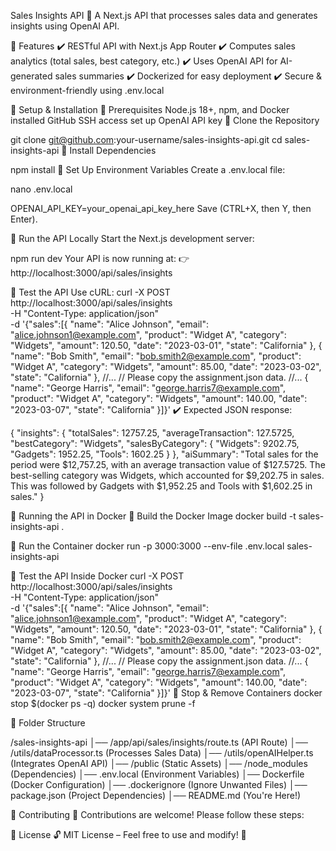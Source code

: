 Sales Insights API
🚀 A Next.js API that processes sales data and generates insights using OpenAI API.




📌 Features
✔️ RESTful API with Next.js App Router
✔️ Computes sales analytics (total sales, best category, etc.)
✔️ Uses OpenAI API for AI-generated sales summaries
✔️ Dockerized for easy deployment
✔️ Secure & environment-friendly using .env.local

📌 Setup & Installation
🔹 Prerequisites
Node.js 18+, npm, and Docker installed
GitHub SSH access set up
OpenAI API key
🔹 Clone the Repository

git clone git@github.com:your-username/sales-insights-api.git
cd sales-insights-api
🔹 Install Dependencies

npm install
🔹 Set Up Environment Variables
Create a .env.local file:

nano .env.local

OPENAI_API_KEY=your_openai_api_key_here
Save (CTRL+X, then Y, then Enter).

📌 Run the API Locally
Start the Next.js development server:

npm run dev
Your API is now running at:
👉 http://localhost:3000/api/sales/insights

🧪 Test the API
Use cURL:
curl -X POST http://localhost:3000/api/sales/insights \
  -H "Content-Type: application/json" \
  -d '{"sales":[{
    "name": "Alice Johnson",
    "email": "alice.johnson1@example.com",
    "product": "Widget A",
    "category": "Widgets",
    "amount": 120.50,
    "date": "2023-03-01",
    "state": "California"
  },
  {
    "name": "Bob Smith",
    "email": "bob.smith2@example.com",
    "product": "Widget A",
    "category": "Widgets",
    "amount": 85.00,
    "date": "2023-03-02",
    "state": "California"
  },
  //...
  // Please copy the assignment.json data.
  //...
  {
    "name": "George Harris",
    "email": "george.harris7@example.com",
    "product": "Widget A",
    "category": "Widgets",
    "amount": 140.00,
    "date": "2023-03-07",
    "state": "California"
  }]}'
✔️ Expected JSON response:


{
    "insights": {
        "totalSales": 12757.25,
        "averageTransaction": 127.5725,
        "bestCategory": "Widgets",
        "salesByCategory": {
            "Widgets": 9202.75,
            "Gadgets": 1952.25,
            "Tools": 1602.25
        }
    },
    "aiSummary": "Total sales for the period were $12,757.25, with an average transaction value of $127.5725. The best-selling category was Widgets, which accounted for $9,202.75 in sales. This was followed by Gadgets with $1,952.25 and Tools with $1,602.25 in sales."
}

📌 Running the API in Docker
🔹 Build the Docker Image
docker build -t sales-insights-api .

🔹 Run the Container
docker run -p 3000:3000 --env-file .env.local sales-insights-api

🔹 Test the API Inside Docker
curl -X POST http://localhost:3000/api/sales/insights \
  -H "Content-Type: application/json" \
  -d '{"sales":[{
    "name": "Alice Johnson",
    "email": "alice.johnson1@example.com",
    "product": "Widget A",
    "category": "Widgets",
    "amount": 120.50,
    "date": "2023-03-01",
    "state": "California"
  },
  {
    "name": "Bob Smith",
    "email": "bob.smith2@example.com",
    "product": "Widget A",
    "category": "Widgets",
    "amount": 85.00,
    "date": "2023-03-02",
    "state": "California"
  },
  //...
  // Please copy the assignment.json data.
  //...
  {
    "name": "George Harris",
    "email": "george.harris7@example.com",
    "product": "Widget A",
    "category": "Widgets",
    "amount": 140.00,
    "date": "2023-03-07",
    "state": "California"
  }]}'
🔹 Stop & Remove Containers
docker stop $(docker ps -q)
docker system prune -f

📌 Folder Structure

/sales-insights-api
│── /app/api/sales/insights/route.ts  (API Route)
│── /utils/dataProcessor.ts  (Processes Sales Data)
│── /utils/openAIHelper.ts  (Integrates OpenAI API)
│── /public  (Static Assets)
│── /node_modules  (Dependencies)
│── .env.local  (Environment Variables)
│── Dockerfile  (Docker Configuration)
│── .dockerignore  (Ignore Unwanted Files)
│── package.json  (Project Dependencies)
│── README.md  (You're Here!)

📌 Contributing
🙌 Contributions are welcome! Please follow these steps:

📌 License
🔓 MIT License – Feel free to use and modify! 🚀
